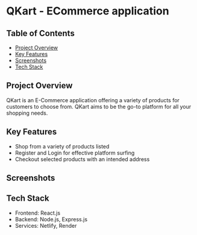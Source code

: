 # QKart - ECommerce application

## Table of Contents

* [Project Overview](#project-overview)
* [Key Features](#key-features)
* [Screenshots](#screenshots)
* [Tech Stack](#tech-stack)


## Project Overview

QKart is an E-Commerce application offering a variety of products for customers to choose from. QKart aims to be the go-to platform for all your shopping needs.

## Key Features

* Shop from a variety of products listed
* Register and Login for effective platform surfing
* Checkout selected products with an intended address

## Screenshots 


## Tech Stack
* Frontend: React.js
* Backend: Node.js, Express.js
* Services: Netlify, Render
  
